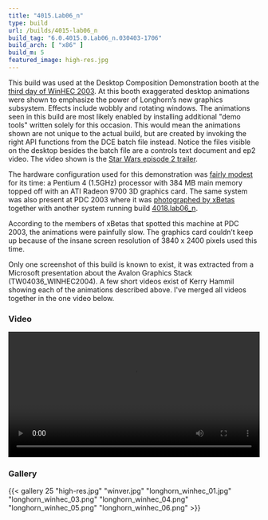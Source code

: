 ```yaml
---
title: "4015.Lab06_n"
type: build
url: /builds/4015-lab06_n
build_tag: "6.0.4015.0.Lab06_n.030403-1706"
build_arch: [ "x86" ]
build_m: 5
featured_image: high-res.jpg
---
```


This build was used at the Desktop Composition Demonstration booth at the [third day of WinHEC 2003](https://web.archive.org/web/20031217090239/http://www.microsoft.com/whdc/winhec/eyeonwinhec/QT3.mspx). At this booth exaggerated desktop animations were shown to emphasize the power of Longhorn’s new graphics subsystem. Effects include wobbly and rotating windows. The animations seen in this build are most likely enabled by installing additional "demo tools" written solely for this occasion. This would mean the animations shown are not unique to the actual build, but are created by invoking the right API functions from the DCE batch file instead. Notice the files visible on the desktop besides the batch file are a controls text document and ep2 video. The video shown is the [Star Wars episode 2 trailer](https://www.youtube.com/watch?v=gYbW1F_c9eM).

The hardware configuration used for this demonstration was [fairly modest](https://www.itprotoday.com/windows-78/winhec-2003-first-look-longhorn-graphics) for its time: a Pentium 4 (1.5GHz) processor with 384 MB main memory topped off with an ATI Radeon 9700 3D graphics card. The same system was also present at PDC 2003 where it was [photographed by xBetas](https://web.archive.org/web/20031202161327/http://pdc.xbetas.com/content.php?page=aerodcedemo) together with another system running build [4018.lab06_n](/builds/4018/).

According to the members of xBetas that spotted this machine at PDC 2003, the animations were painfully slow. The graphics card couldn’t keep up because of the insane screen resolution of 3840 x 2400 pixels used this time.

Only one screenshot of this build is known to exist, it was extracted from a Microsoft presentation about the Avalon Graphics Stack (TW04036_WINHEC2004). A few short videos exist of Kerry Hammil showing each of the animations described above. I've merged all videos together in the one video below.

### Video

<video width="100%" preload="metadata" controls="controls">
  <source type="video/mp4" src="4015-lab06-footage.mp4" />
  <a href="4015-lab06-footage.mp4">Download video</a>
</video>

### Gallery

{{< gallery 25 "high-res.jpg" "winver.jpg" "longhorn_winhec_01.jpg" "longhorn_winhec_03.png" "longhorn_winhec_04.png" "longhorn_winhec_05.png" "longhorn_winhec_06.png" >}}